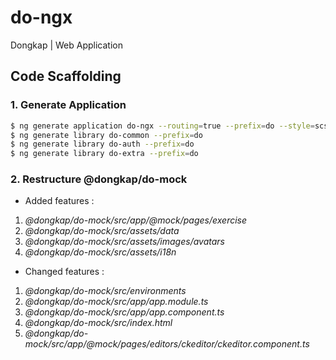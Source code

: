 # do-ngx
Dongkap | Web Application

## Code Scaffolding

### 1.	Generate Application
```sh
$ ng generate application do-ngx --routing=true --prefix=do --style=scss
$ ng generate library do-common --prefix=do
$ ng generate library do-auth --prefix=do
$ ng generate library do-extra --prefix=do
```

### 2.	Restructure @dongkap/do-mock
- Added features :
1. *@dongkap/do-mock/src/app/@mock/pages/exercise*
2. *@dongkap/do-mock/src/assets/data*
3. *@dongkap/do-mock/src/assets/images/avatars*
4. *@dongkap/do-mock/src/assets/i18n*
- Changed features :
1. *@dongkap/do-mock/src/environments*
2. *@dongkap/do-mock/src/app/app.module.ts*
3. *@dongkap/do-mock/src/app/app.component.ts*
4. *@dongkap/do-mock/src/index.html*
5. *@dongkap/do-mock/src/app/@mock/pages/editors/ckeditor/ckeditor.component.ts*